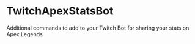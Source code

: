 # TwitchApexStatsBot
Additional commands to add to your Twitch Bot for sharing your stats on Apex Legends
